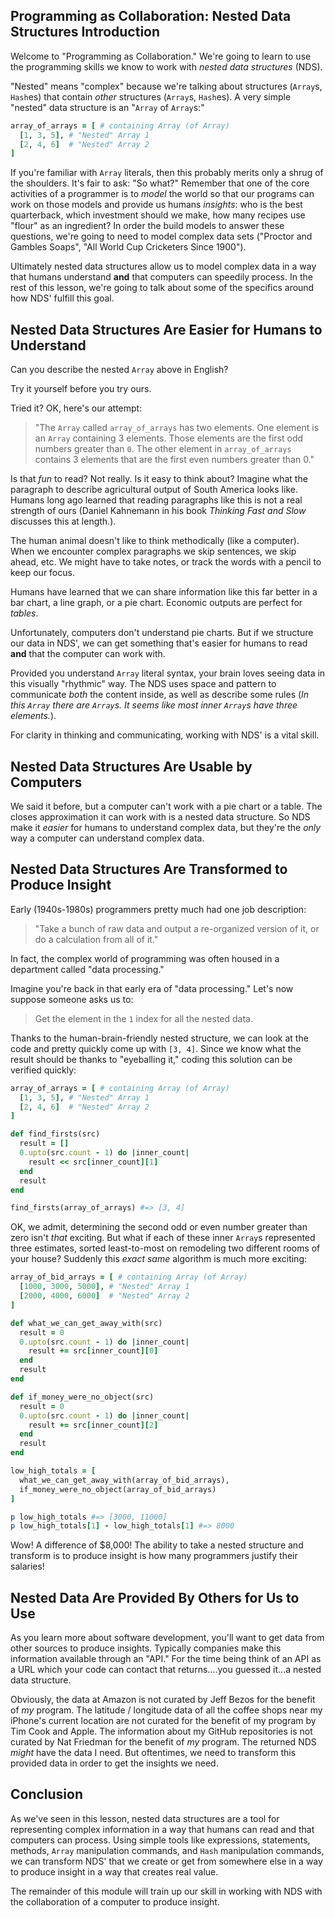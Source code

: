 ## Programming as Collaboration: Nested Data Structures Introduction

Welcome to "Programming as Collaboration." We're going to learn to use the
programming skills we know to work with _nested data structures_ (NDS).

"Nested" means "complex" because we're talking about structures (`Array`s,
`Hash`es) that contain _other_ structures (`Array`s, `Hash`es). A very simple
"nested" data structure is an "`Array` of `Array`s:"

```ruby
array_of_arrays = [ # containing Array (of Array)
  [1, 3, 5], # "Nested" Array 1
  [2, 4, 6]  # "Nested" Array 2
]
```

If you're familiar with `Array` literals, then this probably merits only a
shrug of the shoulders. It's fair to ask: "So what?" Remember that one of 
the core activities of a programmer is to _model_ the world so that our programs
can work on those models and provide us humans _insights_: who is the best 
quarterback, which investment should we make, how many recipes use "flour" as
an ingredient? In order the build models to answer these questions, we're going
to need to model complex data sets ("Proctor and Gambles Soaps", "All World
Cup Cricketers Since 1900").

Ultimately nested data structures allow us to model complex data in a way that
humans understand **and** that computers can speedily process. In the rest of this
lesson, we're going to talk about some of the specifics around how NDS' fulfill
this goal.

## Nested Data Structures Are Easier for Humans to Understand

Can you describe the nested `Array` above in English?

Try it yourself before you try ours.

Tried it? OK, here's our attempt:

> "The `Array` called `array_of_arrays` has two elements. One element is an
> `Array` containing 3 elements. Those elements are the first odd numbers greater
> than `0`. The other element in `array_of_arrays` contains 3 elements that are
> the first even numbers greater than 0."

Is that _fun_ to read? Not really. Is it easy to think about? Imagine what the
paragraph to describe agricultural output of South America looks like.  Humans
long ago learned that reading paragraphs like this is not a real strength of
ours (Daniel Kahnemann in his book _Thinking Fast and Slow_ discusses this at
length.).

The human animal doesn't like to think methodically (like a computer). When we
encounter complex paragraphs we skip sentences, we skip ahead, etc.  We might
have to take notes, or track the words with a pencil to keep our focus.

Humans have learned that we can share information like this far better in a bar
chart, a line graph, or a pie chart. Economic outputs are perfect for _tables_.

Unfortunately, computers don't understand pie charts. But if we structure our
data in NDS', we can get something that's easier for humans to read **and**
that the computer can work with.

Provided you understand `Array` literal syntax, your brain loves seeing data in
this visually "rhythmic" way.  The NDS uses space and pattern to communicate _both_ the
content inside, as well as describe some  rules (_In this `Array` there are
`Array`s. It seems like most inner `Array`s have three elements._).

For clarity in thinking and communicating, working with NDS' is a vital skill.

## Nested Data Structures Are Usable by Computers

We said it before, but a computer can't work with a pie chart or a table. The
closes approximation it can work with is a nested data structure. So NDS make
it _easier_ for humans to understand complex data, but they're the _only_ way a
computer can understand complex data.

## Nested Data Structures Are Transformed to Produce Insight

Early (1940s-1980s) programmers pretty much had one job description:

> "Take a bunch of raw data and output a re-organized version of it, or do a
> calculation from all of it."

In fact, the complex world of programming was often housed in a department
called "data processing."

Imagine you're back in that early era of "data processing." Let's now suppose
someone asks us to:

> Get the element in the `1` index for all the nested data.

Thanks to the human-brain-friendly nested structure, we can look at the code
and pretty quickly come up with `[3, 4]`. Since we know what the result should
be thanks to "eyeballing it," coding this solution can be verified quickly:

```ruby
array_of_arrays = [ # containing Array (of Array)
  [1, 3, 5], # "Nested" Array 1
  [2, 4, 6]  # "Nested" Array 2
]

def find_firsts(src)
  result = []
  0.upto(src.count - 1) do |inner_count|
    result << src[inner_count][1]
  end
  result
end

find_firsts(array_of_arrays) #=> [3, 4]
```

OK, we admit, determining the second odd or even number greater than zero isn't
_that_ exciting. But what if each of these inner `Array`s represented three
estimates, sorted least-to-most on remodeling two different rooms of your
house? Suddenly this _exact same_ algorithm is much more exciting:

```ruby
array_of_bid_arrays = [ # containing Array (of Array)
  [1000, 3000, 5000], # "Nested" Array 1
  [2000, 4000, 6000]  # "Nested" Array 2
]

def what_we_can_get_away_with(src)
  result = 0
  0.upto(src.count - 1) do |inner_count|
    result += src[inner_count][0]
  end
  result
end

def if_money_were_no_object(src)
  result = 0
  0.upto(src.count - 1) do |inner_count|
    result += src[inner_count][2]
  end
  result
end

low_high_totals = [
  what_we_can_get_away_with(array_of_bid_arrays),
  if_money_were_no_object(array_of_bid_arrays)
]

p low_high_totals #=> [3000, 11000]
p low_high_totals[1] - low_high_totals[1] #=> 8000
```

Wow! A difference of $8,000! The ability to take a nested structure and
transform is to produce insight is how many programmers justify their salaries!

## Nested Data Are Provided By Others for Us to Use

As you learn more about software development, you'll want to get data from
other sources to produce insights. Typically companies make this information
available through an "API." For the time being think of an API as a URL which
your code can contact that returns....you guessed it...a nested data structure.

Obviously, the data at Amazon is not curated by Jeff Bezos for the benefit of
_my_ program. The latitude / longitude data of all the coffee shops near my
iPhone's current location are not curated for the benefit of my program by Tim
Cook and Apple. The information about my GitHub repositories is not curated by
Nat Friedman for the benefit of _my_ program. The returned NDS _might_ have the
data I need. But oftentimes, we need to transform this provided data in order
to get the insights we need.

## Conclusion

As we've seen in this lesson, nested data structures are a tool for
representing complex information in a way that humans can read and that
computers can process. Using simple tools like expressions, statements,
methods, `Array` manipulation commands, and `Hash` manipulation commands, we
can transform NDS' that we create or get from somewhere else in a way to produce
insight in a way that creates real value.

The remainder of this module will train up our skill in working with NDS with
the collaboration of a computer to produce insight.
